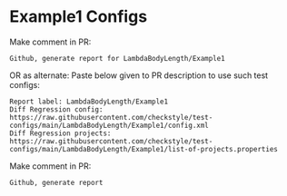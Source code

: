 # Example1 Configs
Make comment in PR:
```
Github, generate report for LambdaBodyLength/Example1
```
OR as alternate:
Paste below given to PR description to use such test configs:
```
Report label: LambdaBodyLength/Example1
Diff Regression config: https://raw.githubusercontent.com/checkstyle/test-configs/main/LambdaBodyLength/Example1/config.xml
Diff Regression projects: https://raw.githubusercontent.com/checkstyle/test-configs/main/LambdaBodyLength/Example1/list-of-projects.properties
```
Make comment in PR:
```
Github, generate report
```
